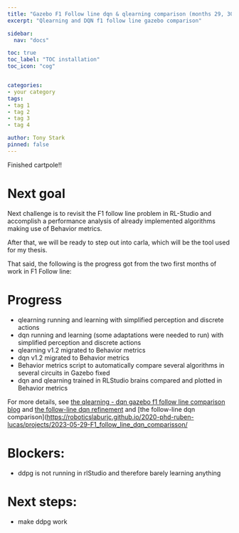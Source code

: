 ```yaml
---
title: "Gazebo F1 Follow line dqn & qlearning comparison (months 29, 30, 31, 32)"
excerpt: "Qlearning and DQN f1 follow line gazebo comparison"

sidebar:
  nav: "docs"

toc: true
toc_label: "TOC installation"
toc_icon: "cog"


categories:
- your category
tags:
- tag 1
- tag 2
- tag 3
- tag 4

author: Tony Stark
pinned: false
---
```


Finished cartpole!!

# Next goal

Next challenge is to revisit the F1 follow line problem in RL-Studio
and accomplish a performance analysis of already implemented algorithms making use of Behavior
metrics.

After that, we will be ready to step out into carla, which will be the tool used for my thesis.

That said, the following is the progress got from the two first months of work in F1 Follow line:

# Progress

- qlearning running and learning with simplified perception and discrete actions
- dqn running and learning (some adaptations were needed to run) with simplified perception and discrete actions
- qlearning v1.2 migrated to Behavior metrics
- dqn v1.2 migrated to Behavior metrics
- Behavior metrics script to automatically compare several algorithms in several circuits
  in Gazebo fixed
- dqn and qlearning trained in RLStudio brains compared and plotted in Behavior metrics

For more  details, see [the qlearning - dqn gazebo f1 follow line comparison blog](https://roboticslaburjc.github.io/2020-phd-ruben-lucas/projects/2023-03-20-F1_follow_line_qlearning_dqn/)
and [the follow-line dqn refinement](https://roboticslaburjc.github.io/2020-phd-ruben-lucas/projects/2023-04-23-F1_follow_line_dqn_refinement/) and
[the follow-line dqn comparison](https://roboticslaburjc.github.io/2020-phd-ruben-lucas/projects/2023-05-29-F1_follow_line_dqn_comparisson/


# Blockers:

- ddpg is not running in rlStudio and therefore barely learning anything

# Next steps:

- make ddpg work